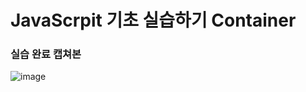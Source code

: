 # JavaScrpit 기초 실습하기 Container

### 실습 완료 캡쳐본
![image](https://github.com/user-attachments/assets/ba83ae37-f4e3-4ff4-84f5-69f218bfc381)
